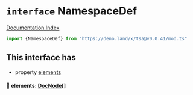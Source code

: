 # `interface` NamespaceDef

[Documentation Index](../README.md)

```ts
import {NamespaceDef} from "https://deno.land/x/tsa@v0.0.41/mod.ts"
```

## This interface has

- property [elements](#-elements-docnode)


#### 📄 elements: [DocNode](../type.DocNode/README.md)\[]



